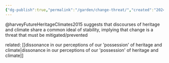 ```yaml
---
{"dg-publish":true,"permalink":"/garden/change-threat/","created":"2024-09-04T22:26:31.000+08:00","updated":"2024-10-02T10:45:35.000+08:00"}
---
```



@harveyFutureHeritageClimates2015 suggests that discourses of heritage and climate  share a common ideal of stability, implying that change is a threat that must be mitigated/prevented

related: [[dissonance in our perceptions of our 'possession' of heritage and climate\|dissonance in our perceptions of our 'possession' of heritage and climate]]


